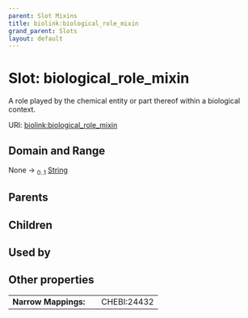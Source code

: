 ```yaml
---
parent: Slot Mixins
title: biolink:biological_role_mixin
grand_parent: Slots
layout: default
---
```


# Slot: biological_role_mixin


A role played by the chemical entity or part thereof within a biological context.

URI: [biolink:biological_role_mixin](https://w3id.org/biolink/biological_role_mixin)

## Domain and Range

None ->  <sub>0..1</sub> [String](types/String.md)

## Parents


## Children


## Used by


## Other properties

|  |  |  |
| --- | --- | --- |
| **Narrow Mappings:** | | CHEBI:24432 |

